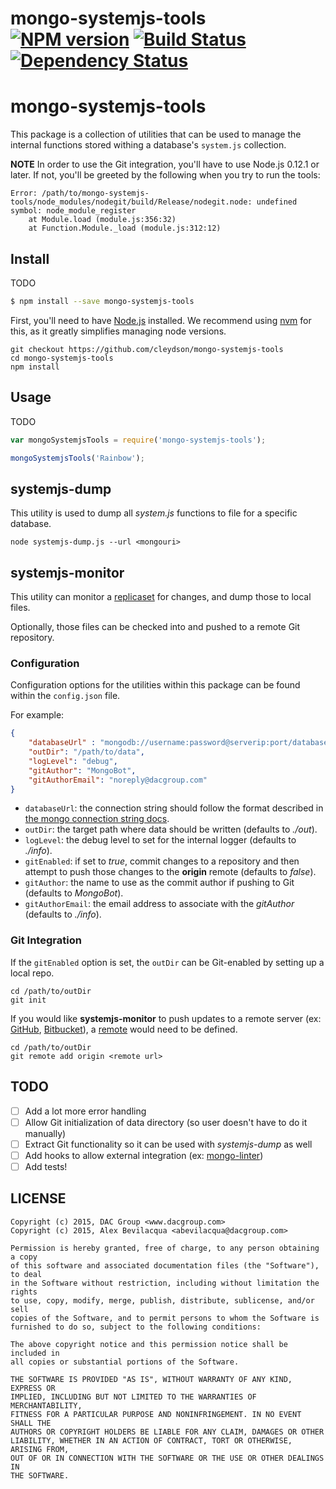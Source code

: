 # mongo-systemjs-tools [![NPM version][npm-image]][npm-url] [![Build Status][travis-image]][travis-url] [![Dependency Status][daviddm-image]][daviddm-url]
>


# mongo-systemjs-tools

This package is a collection of utilities that can be used to manage the internal functions stored withing a database's `system.js` collection.

**NOTE** In order to use the Git integration, you'll have to use Node.js 0.12.1 or later. If not, you'll be greeted by the following when you try to run the tools:

```
Error: /path/to/mongo-systemjs-tools/node_modules/nodegit/build/Release/nodegit.node: undefined symbol: node_module_register
    at Module.load (module.js:356:32)
    at Function.Module._load (module.js:312:12)
```

## Install

TODO
```sh
$ npm install --save mongo-systemjs-tools
```

First, you'll need to have [Node.js](https://nodejs.org/) installed. We recommend using [nvm](https://github.com/creationix/nvm) for this, as it greatly simplifies managing node versions.

```
git checkout https://github.com/cleydson/mongo-systemjs-tools
cd mongo-systemjs-tools
npm install
```

## Usage

TODO
```js
var mongoSystemjsTools = require('mongo-systemjs-tools');

mongoSystemjsTools('Rainbow');
```

## systemjs-dump

This utility is used to dump all *system.js* functions to file for a specific database.

```
node systemjs-dump.js --url <mongouri>
```

## systemjs-monitor

This utility can monitor a [replicaset](http://docs.mongodb.org/manual/replication/) for changes, and dump those to local files.

Optionally, those files can be checked into and pushed to a remote Git repository.

### Configuration

Configuration options for the utilities within this package can be found within the `config.json` file.

For example:

``` json
{
    "databaseUrl" : "mongodb://username:password@serverip:port/database?options",
    "outDir": "/path/to/data",
    "logLevel": "debug",
    "gitAuthor": "MongoBot",
    "gitAuthorEmail": "noreply@dacgroup.com"
}
```

* `databaseUrl`: the connection string should follow the format described in [the mongo connection string docs](http://docs.mongodb.org/manual/reference/connection-string).
* `outDir`: the target path where data should be written (defaults to *./out*).
* `logLevel`: the debug level to set for the internal logger (defaults to *./info*).
* `gitEnabled`: if set to *true*, commit changes to a repository and then attempt to push those changes to the **origin** remote (defaults to *false*).
* `gitAuthor`: the name to use as the commit author if pushing to Git (defaults to *MongoBot*).
* `gitAuthorEmail`: the email address to associate with the *gitAuthor* (defaults to *./info*).

### Git Integration

If the `gitEnabled` option is set, the `outDir` can be Git-enabled by setting up a local repo.

```
cd /path/to/outDir
git init
```

If you would like **systemjs-monitor** to push updates to a remote server (ex: [GitHub](https://github.com), [Bitbucket](https://bitbucket.com)), a [remote](http://git-scm.com/docs/git-remote) would need to be defined.

```
cd /path/to/outDir
git remote add origin <remote url>
```

## TODO

- [ ] Add a lot more error handling
- [ ] Allow Git initialization of data directory (so user doesn't have to do it manually)
- [ ] Extract Git functionality so it can be used with *systemjs-dump* as well
- [ ] Add hooks to allow external integration (ex: [mongo-linter](https://github.com/dacgrouplabs/mongo-linter))
- [ ] Add tests!

## LICENSE

```
Copyright (c) 2015, DAC Group <www.dacgroup.com>
Copyright (c) 2015, Alex Bevilacqua <abevilacqua@dacgroup.com>

Permission is hereby granted, free of charge, to any person obtaining a copy
of this software and associated documentation files (the "Software"), to deal
in the Software without restriction, including without limitation the rights
to use, copy, modify, merge, publish, distribute, sublicense, and/or sell
copies of the Software, and to permit persons to whom the Software is
furnished to do so, subject to the following conditions:

The above copyright notice and this permission notice shall be included in
all copies or substantial portions of the Software.

THE SOFTWARE IS PROVIDED "AS IS", WITHOUT WARRANTY OF ANY KIND, EXPRESS OR
IMPLIED, INCLUDING BUT NOT LIMITED TO THE WARRANTIES OF MERCHANTABILITY,
FITNESS FOR A PARTICULAR PURPOSE AND NONINFRINGEMENT. IN NO EVENT SHALL THE
AUTHORS OR COPYRIGHT HOLDERS BE LIABLE FOR ANY CLAIM, DAMAGES OR OTHER
LIABILITY, WHETHER IN AN ACTION OF CONTRACT, TORT OR OTHERWISE, ARISING FROM,
OUT OF OR IN CONNECTION WITH THE SOFTWARE OR THE USE OR OTHER DEALINGS IN
THE SOFTWARE.
```

[npm-image]: https://badge.fury.io/js/mongo-systemjs-tools.svg
[npm-url]: https://npmjs.org/package/mongo-systemjs-tools
[travis-image]: https://travis-ci.org/cleydson/mongo-systemjs-tools.svg?branch=master
[travis-url]: https://travis-ci.org/cleydson/mongo-systemjs-tools
[daviddm-image]: https://david-dm.org/dacgrouplabs/mongo-systemjs-tools.svg?theme=shields.io
[daviddm-url]: https://david-dm.org/dacgrouplabs/mongo-systemjs-tools
